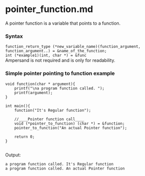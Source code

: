 # pointer_function.md

A pointer function is a variable that points to a function.

### Syntax
`function_return_type (*new_variable_name)(function_argument, function_argument..) = &name_of_the_function;`  
`int (*example1)(int, char *) = &func`  
Ampersand is not required and is only for readability.

### Simple pointer pointing to function example

```
void function(char * argument){
	printf("\na program function called. ");
	printf(argument);
}

int main(){
	function("It's Regular function");
	
	//____Pointer function call____
	void (*pointer_to_function) (char *) = &function;
	pointer_to_function("An actual Pointer function");
	
	return 0;
}


```

Output:
```
a program function called. It's Regular function
a program function called. An actual Pointer function
```
